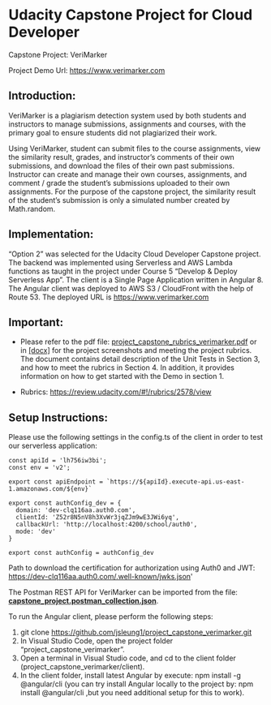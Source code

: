 # Udacity Capstone Project for Cloud Developer
Capstone Project: VeriMarker 

Project Demo Url: https://www.verimarker.com

## Introduction:
VeriMarker is a plagiarism detection system used by both students and instructors to manage submissions, assignments and courses, with the primary goal to ensure students did not plagiarized their work.  

Using VeriMarker, student can submit files to the course assignments, view the similarity result, grades, and instructor’s comments of their own submissions, and download the files of their own past submissions.  Instructor can create and manage their own courses, assignments, and comment / grade the student’s submissions uploaded to their own assignments.  For the purpose of the capstone project, the similarity result of the student’s submission is only a simulated number created by Math.random.

## Implementation:
“Option 2” was selected for the Udacity Cloud Developer Capstone project.  The backend was implemented using Serverless and AWS Lambda functions as taught in the project under Course 5 “Develop & Deploy Serverless App”.  The client is a Single Page Application written in Angular 8.  The Angular client was deployed to AWS S3 / CloudFront with the help of Route 53.  The deployed URL is https://www.verimarker.com

## Important:
- Please refer to the pdf file: <a id="raw-url" href="https://github.com/jsleung1/project_capstone_verimarker/blob/master/project_capstone_rubrics_verimarker.pdf" download="project_capstone_rubrics_verimarker.pdf">project_capstone_rubrics_verimarker.pdf</a> or in <a id="raw-url2" href="https://github.com/jsleung1/project_capstone_verimarker/blob/master/project_capstone_rubrics_verimarker.docx" download="project_capstone_rubrics_verimarker.docx">[docx]</a> for the project screenshots and meeting the project rubrics.  The document contains detail description of the Unit Tests in Section 3, and how to meet the rubrics in Section 4.  In addition, it provides information on how to get started with the Demo in section 1.

- Rubrics:
https://review.udacity.com/#!/rubrics/2578/view

## Setup Instructions:
Please use the following settings in the config.ts of the client in order to test our serverless application:
```
const apiId = 'lh756iw3bi';
const env = 'v2';

export const apiEndpoint = `https://${apiId}.execute-api.us-east-1.amazonaws.com/${env}`

export const authConfig_dev = {
  domain: 'dev-clq116aa.auth0.com',
  clientId: 'Z52r8N5nV8h3XvWr3jqZJm9wE3JWi6yq',
  callbackUrl: 'http://localhost:4200/school/auth0',
  mode: 'dev'
}

export const authConfig = authConfig_dev
```
Path to download the certification for authorization using Auth0 and JWT:
https://dev-clq116aa.auth0.com/.well-known/jwks.json'

The Postman REST API for VeriMarker can be imported from the file: [**capstone_project.postman_collection.json**](https://github.com/jsleung1/project_capstone_verimarker/blob/master/capstone_project.postman_collection.json).

To run the Angular client, please perform the following steps:

1.	git clone https://github.com/jsleung1/project_capstone_verimarker.git
2.	In Visual Studio Code, open the project folder “project_capstone_verimarker”.
3.	Open a terminal in Visual Studio code, and cd to the client folder (project_capstone_verimarker/client).
4.	In the client folder, install latest Angular by execute: npm install -g @angular/cli (you can try install Angular locally to the project by: npm install @angular/cli ,but you need additional setup for this to work).


